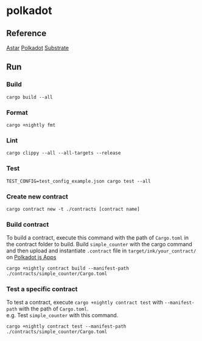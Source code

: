 # polkadot

## Reference
[Astar](https://docs.astar.network/)
[Polkadot](https://wiki.polkadot.network/)
[Substrate](https://docs.substrate.io/quick-start/)

## Run
### Build
```
cargo build --all
```

### Format
```
cargo +nightly fmt
```

### Lint
```
cargo clippy --all --all-targets --release
```

### Test
```
TEST_CONFIG=test_config_example.json cargo test --all
```

### Create new contract
```
cargo contract new -t ./contracts [contract name]
```

### Build contract
To build a contract, execute this command with the path of `Cargo.toml` in the contract folder to build.
Build `simple_counter` with the cargo command and then upload and instantiate `.contract` file in `target/ink/your_contract/` on [Polkadot js Apps](https://polkadot.js.org/apps/?rpc=wss%3A%2F%2Frococo-contracts-rpc.polkadot.io#/)
```
cargo +nightly contract build --manifest-path ./contracts/simple_counter/Cargo.toml
```

### Test a specific contract
To test a contract, execute `cargo +nightly contract test` with `--manifest-path` with the path of `Cargo.toml`.
<br/>
e.g. Test `simple_counter` with this command.
```
cargo +nightly contract test --manifest-path ./contracts/simple_counter/Cargo.toml
```